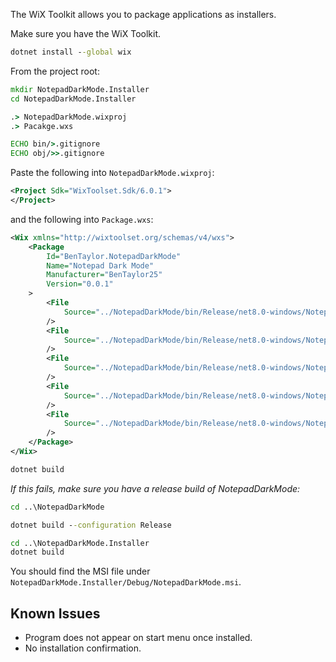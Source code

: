 
The WiX Toolkit allows you to package applications as installers.

Make sure you have the WiX Toolkit.
```bat
dotnet install --global wix
```

From the project root:
```bat
mkdir NotepadDarkMode.Installer
cd NotepadDarkMode.Installer

.> NotepadDarkMode.wixproj
.> Pacakge.wxs

ECHO bin/>.gitignore
ECHO obj/>>.gitignore
```

Paste the following into `NotepadDarkMode.wixproj`:
```xml
<Project Sdk="WixToolset.Sdk/6.0.1">
</Project>
```

and the following into `Package.wxs`:
```xml
<Wix xmlns="http://wixtoolset.org/schemas/v4/wxs">
    <Package
        Id="BenTaylor.NotepadDarkMode"
        Name="Notepad Dark Mode"
        Manufacturer="BenTaylor25"
        Version="0.0.1"
    >
        <File
            Source="../NotepadDarkMode/bin/Release/net8.0-windows/NotepadDarkMode.deps.json"
        />
        <File
            Source="../NotepadDarkMode/bin/Release/net8.0-windows/NotepadDarkMode.exe"
        />
        <File
            Source="../NotepadDarkMode/bin/Release/net8.0-windows/NotepadDarkMode.dll"
        />
        <File
            Source="../NotepadDarkMode/bin/Release/net8.0-windows/NotepadDarkMode.pdb"
        />
        <File
            Source="../NotepadDarkMode/bin/Release/net8.0-windows/NotepadDarkMode.runtimeconfig.json"
        />
    </Package>
</Wix>
```

```bat
dotnet build
```

_If this fails, make sure you have a release build of NotepadDarkMode:_
```bat
cd ..\NotepadDarkMode

dotnet build --configuration Release

cd ..\NotepadDarkMode.Installer
dotnet build
```

You should find the MSI file under
`NotepadDarkMode.Installer/Debug/NotepadDarkMode.msi`.

## Known Issues
- Program does not appear on start menu once installed.
- No installation confirmation.
